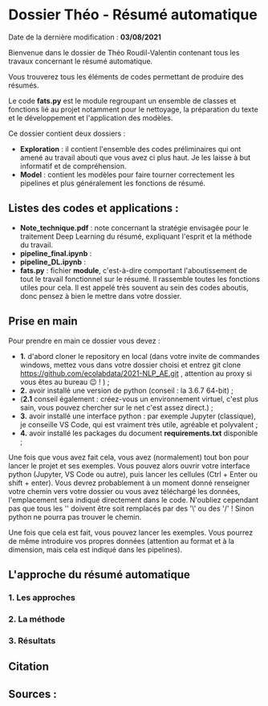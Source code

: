 # Dossier Théo - Résumé automatique

Date de la dernière modification : **03/08/2021**

Bienvenue dans le dossier de Théo Roudil-Valentin contenant tous les travaux concernant le résumé automatique.

Vous trouverez tous les éléments de codes permettant de produire des résumés.

Le code __fats.py__ est le module regroupant un ensemble de classes et fonctions lié au projet notamment pour le nettoyage, la préparation du texte et le développement et l'application des modèles.

Ce dossier contient deux dossiers :
* **Exploration** : il contient l'ensemble des codes préliminaires qui ont amené au travail abouti que vous avez ci plus haut. Je les laisse à but informatif et de compréhension.
* **Model** : contient les modèles pour faire tourner correctement les pipelines et plus généralement les fonctions de résumé.

## Listes des codes et applications :

* __Note_technique.pdf__ : note concernant la stratégie envisagée pour le traitement Deep Learning du résumé, expliquant l'esprit et la méthode du travail.
* __pipeline_final.ipynb__ :
* __pipeline_DL.ipynb__ :
* __fats.py__ : fichier **module**, c'est-à-dire comportant l'aboutissement de tout le travail fonctionnel sur le résumé. Il rassemble toutes les fonctions utiles pour cela. Il est appelé très souvent au sein des codes aboutis, donc pensez à bien le mettre dans votre dossier.

## Prise en main 

Pour prendre en main ce dossier vous devez :
* **1.** d'abord cloner le repository en local (dans votre invite de commandes windows, mettez vous dans votre dossier choisi et entrez git clone https://github.com/ecolabdata/2021-NLP_AE.git , attention au proxy si vous êtes au bureau 😉 ! ) ;
* **2.** avoir installé une version de python (conseil : la 3.6.7 64-bit) ;
* (**2.1** conseil également : créez-vous un environnement virtuel, c'est plus sain, vous pouvez chercher sur le net c'est assez direct.) ;
* **3.** avoir installé une interface python : par exemple Jupyter (classique), je conseille VS Code, qui est vraiment très utile, agréable et polyvalent ;
* **4.** avoir installé les packages du document __requirements.txt__ disponible ;

Une fois que vous avez fait cela, vous avez (normalement) tout bon pour lancer le projet et ses exemples.
Vous pouvez alors ouvrir votre interface python (Jupyter, VS Code ou autre), puis lancer les cellules (Ctrl + Enter ou shift + enter).
Vous devrez probablement à un moment donné renseigner votre chemin vers votre dossier ou vous avez téléchargé les données, l'emplacement sera indiqué directement dans le code. N'oubliez cependant pas que tous les '\' doivent être soit remplacés par des '\\' ou des '/' ! Sinon python ne pourra pas trouver le chemin.

Une fois que cela est fait, vous pouvez lancer les exemples.
Vous pourrez de même introduire vos propres données (attention au format et à la dimension, mais cela est indiqué dans les pipelines).

## L'approche du résumé automatique
### 1. Les approches 
### 2. La méthode
### 3. Résultats 

## Citation

## Sources :
